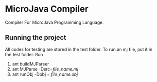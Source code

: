 # MicroJava Compiler
Compiler For MicroJava Programming Language.

## Running the project
All codes for testing are stored in the test folder.
To run an mj file, put it in the test folder. 
Run
1. ant buildMJParser
2. ant MJParse -Dsrc=*file_name.mj*
3. ant runObj -Dobj = *file_name.obj*